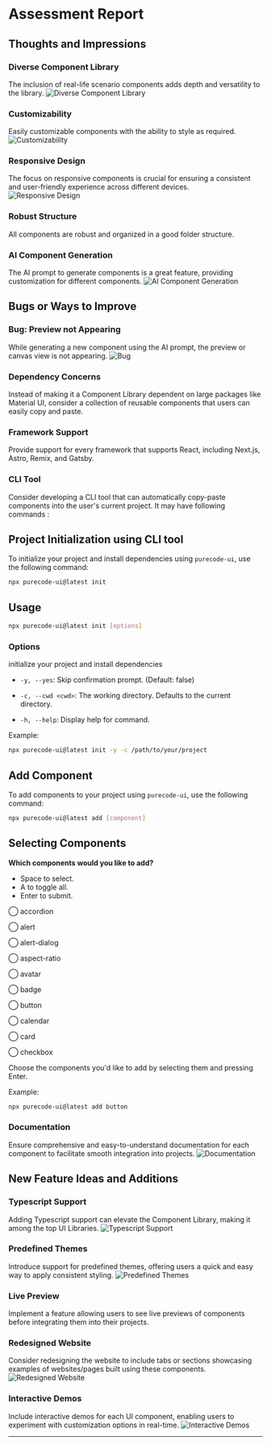 # Assessment Report

## Thoughts and Impressions

### Diverse Component Library
The inclusion of real-life scenario components adds depth and versatility to the library.
![Diverse Component Library](diverse.jpg)

### Customizability
Easily customizable components with the ability to style as required.
![Customizability](customize.jpg)

### Responsive Design
The focus on responsive components is crucial for ensuring a consistent and user-friendly experience across different devices.
![Responsive Design](responsive.jpg)

### Robust Structure
All components are robust and organized in a good folder structure.

### AI Component Generation
The AI prompt to generate components is a great feature, providing customization for different components.
![AI Component Generation](ai.jpg)

## Bugs or Ways to Improve

### Bug: Preview not Appearing
While generating a new component using the AI prompt, the preview or canvas view is not appearing.
![Bug](Bug.jpg)

### Dependency Concerns
Instead of making it a Component Library dependent on large packages like Material UI, consider a collection of reusable components that users can easily copy and paste.

### Framework Support
Provide support for every framework that supports React, including Next.js, Astro, Remix, and Gatsby.

### CLI Tool
Consider developing a CLI tool that can automatically copy-paste components into the user's current project. It may have following commands :
## Project Initialization using CLI tool 

To initialize your project and install dependencies using `purecode-ui`, use the following command:

```bash
npx purecode-ui@latest init
```
## Usage

```bash
npx purecode-ui@latest init [options]
```

### Options

initialize your project and install dependencies

- `-y, --yes`: Skip confirmation prompt. (Default: false)

- `-c, --cwd <cwd>`: The working directory. Defaults to the current directory.

- `-h, --help`: Display help for command.

Example:

```bash
npx purecode-ui@latest init -y -c /path/to/your/project
```

## Add Component

To add components to your project using `purecode-ui`, use the following command:

```bash
npx purecode-ui@latest add [component]
```

## Selecting Components

**Which components would you like to add?**
- Space to select.
- A to toggle all.
- Enter to submit.

◯  accordion

◯  alert

◯  alert-dialog

◯  aspect-ratio

◯  avatar

◯  badge

◯  button

◯  calendar

◯  card

◯  checkbox

Choose the components you'd like to add by selecting them and pressing Enter.

Example:

```bash
npx purecode-ui@latest add button
```

### Documentation
Ensure comprehensive and easy-to-understand documentation for each component to facilitate smooth integration into projects.
![Documentation](docs.jpg)


## New Feature Ideas and Additions

### Typescript Support
Adding Typescript support can elevate the Component Library, making it among the top UI Libraries.
![Typescript Support](ts.jpg)

### Predefined Themes
Introduce support for predefined themes, offering users a quick and easy way to apply consistent styling.
![Predefined Themes](theme.jpg)

### Live Preview
Implement a feature allowing users to see live previews of components before integrating them into their projects.

### Redesigned Website
Consider redesigning the website to include tabs or sections showcasing examples of websites/pages built using these components.
![Redesigned Website](tabs.jpg)

### Interactive Demos
Include interactive demos for each UI component, enabling users to experiment with customization options in real-time.
![Interactive Demos](interactive.jpg)

---
